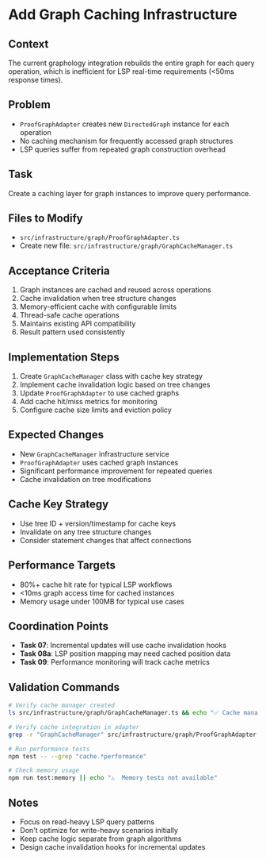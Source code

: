 # Add Graph Caching Infrastructure

## Context
The current graphology integration rebuilds the entire graph for each query operation, which is inefficient for LSP real-time requirements (<50ms response times).

## Problem
- `ProofGraphAdapter` creates new `DirectedGraph` instance for each operation
- No caching mechanism for frequently accessed graph structures
- LSP queries suffer from repeated graph construction overhead

## Task
Create a caching layer for graph instances to improve query performance.

## Files to Modify
- `src/infrastructure/graph/ProofGraphAdapter.ts`
- Create new file: `src/infrastructure/graph/GraphCacheManager.ts`

## Acceptance Criteria
1. Graph instances are cached and reused across operations
2. Cache invalidation when tree structure changes
3. Memory-efficient cache with configurable limits
4. Thread-safe cache operations
5. Maintains existing API compatibility
6. Result pattern used consistently

## Implementation Steps
1. Create `GraphCacheManager` class with cache key strategy
2. Implement cache invalidation logic based on tree changes
3. Update `ProofGraphAdapter` to use cached graphs
4. Add cache hit/miss metrics for monitoring
5. Configure cache size limits and eviction policy

## Expected Changes
- New `GraphCacheManager` infrastructure service
- `ProofGraphAdapter` uses cached graph instances
- Significant performance improvement for repeated queries
- Cache invalidation on tree modifications

## Cache Key Strategy
- Use tree ID + version/timestamp for cache keys
- Invalidate on any tree structure changes
- Consider statement changes that affect connections

## Performance Targets
- 80%+ cache hit rate for typical LSP workflows
- <10ms graph access time for cached instances
- Memory usage under 100MB for typical use cases

## Coordination Points
- **Task 07**: Incremental updates will use cache invalidation hooks
- **Task 08a**: LSP position mapping may need cached position data
- **Task 09**: Performance monitoring will track cache metrics

## Validation Commands
```bash
# Verify cache manager created
ls src/infrastructure/graph/GraphCacheManager.ts && echo "✅ Cache manager created"

# Verify cache integration in adapter
grep -r "GraphCacheManager" src/infrastructure/graph/ProofGraphAdapter.ts && echo "✅ Cache integration found"

# Run performance tests
npm test -- --grep "cache.*performance"

# Check memory usage
npm run test:memory || echo "⚠️  Memory tests not available"
```

## Notes
- Focus on read-heavy LSP query patterns
- Don't optimize for write-heavy scenarios initially
- Keep cache logic separate from graph algorithms
- Design cache invalidation hooks for incremental updates